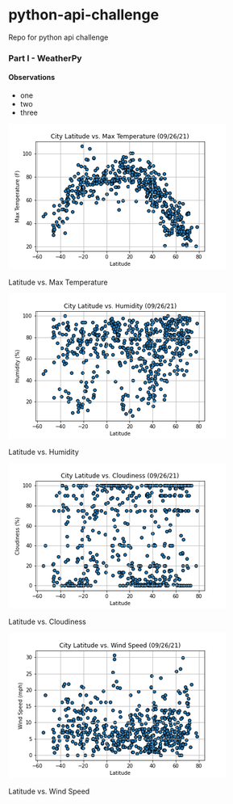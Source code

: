 # python-api-challenge
Repo for python api challenge

<h3>Part I - WeatherPy</h3>

<h4>Observations</h4>

<ul>
    <li>one</li>
    <li>two</li>
    <li>three</li>
</ul>

![](output_data/Lat_vs_MaxTemp_InWorldCities.png)
<p>Latitude vs. Max Temperature</p>

![](output_data/Lat_vs_Humidity_InWorldCities.png)
<p>Latitude vs. Humidity</p>

![](output_data/Lat_vs_Cloudiness_InWorldCities.png)
<p>Latitude vs. Cloudiness</p>

![](output_data/Lat_vs_WindSpeed_InWorldCities.png)
<p>Latitude vs. Wind Speed</p>